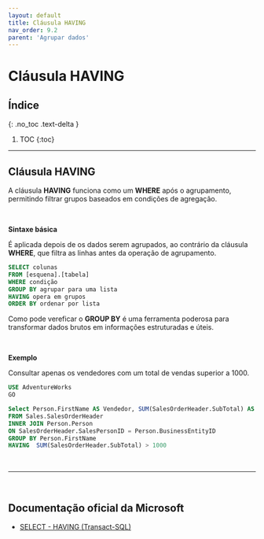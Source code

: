 ```yaml
---
layout: default
title: Cláusula HAVING
nav_order: 9.2
parent: 'Agrupar dados'
---
```



# Cláusula HAVING

## Índice
{: .no_toc .text-delta }

1. TOC
{:toc}

---

## Cláusula HAVING

A cláusula **HAVING** funciona como um **WHERE** após o agrupamento, permitindo filtrar grupos baseados em condições de agregação. 

<br>

**Sintaxe básica**

É aplicada depois de os dados serem agrupados, ao contrário da cláusula **WHERE**, que filtra as linhas antes da operação de agrupamento. 

```sql
SELECT colunas
FROM [esquena].[tabela]
WHERE condição
GROUP BY agrupar para uma lista
HAVING opera em grupos
ORDER BY ordenar por lista
```

Como pode vereficar o **GROUP BY** é uma ferramenta poderosa para transformar dados brutos em informações estruturadas e úteis.

<br>

**Exemplo**

Consultar apenas os vendedores com um total de vendas superior a 1000.

```sql
USE AdventureWorks
GO

Select Person.FirstName AS Vendedor, SUM(SalesOrderHeader.SubTotal) AS 'Valor Vendas'
FROM Sales.SalesOrderHeader
INNER JOIN Person.Person
ON SalesOrderHeader.SalesPersonID = Person.BusinessEntityID
GROUP BY Person.FirstName
HAVING  SUM(SalesOrderHeader.SubTotal) > 1000
```

<br>

---

<br>

##  Documentação oficial da Microsoft

- [SELECT - HAVING (Transact-SQL)](https://learn.microsoft.com/en-us/sql/t-sql/queries/select-having-transact-sql)
